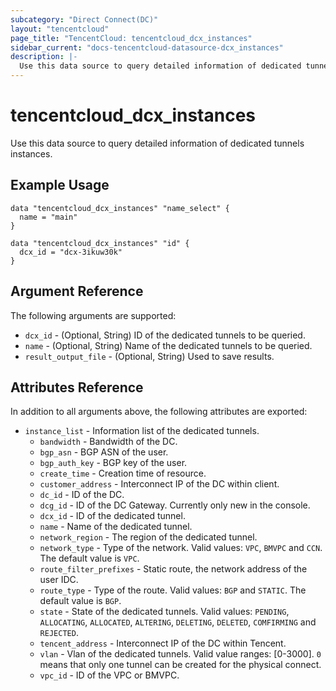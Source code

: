```yaml
---
subcategory: "Direct Connect(DC)"
layout: "tencentcloud"
page_title: "TencentCloud: tencentcloud_dcx_instances"
sidebar_current: "docs-tencentcloud-datasource-dcx_instances"
description: |-
  Use this data source to query detailed information of dedicated tunnels instances.
---
```


# tencentcloud_dcx_instances

Use this data source to query detailed information of dedicated tunnels instances.

## Example Usage

```hcl
data "tencentcloud_dcx_instances" "name_select" {
  name = "main"
}

data "tencentcloud_dcx_instances" "id" {
  dcx_id = "dcx-3ikuw30k"
}
```

## Argument Reference

The following arguments are supported:

* `dcx_id` - (Optional, String) ID of the dedicated tunnels to be queried.
* `name` - (Optional, String) Name of the dedicated tunnels to be queried.
* `result_output_file` - (Optional, String) Used to save results.

## Attributes Reference

In addition to all arguments above, the following attributes are exported:

* `instance_list` - Information list of the dedicated tunnels.
  * `bandwidth` - Bandwidth of the DC.
  * `bgp_asn` - BGP ASN of the user.
  * `bgp_auth_key` - BGP key of the user.
  * `create_time` - Creation time of resource.
  * `customer_address` - Interconnect IP of the DC within client.
  * `dc_id` - ID of the DC.
  * `dcg_id` - ID of the DC Gateway. Currently only new in the console.
  * `dcx_id` - ID of the dedicated tunnel.
  * `name` - Name of the dedicated tunnel.
  * `network_region` - The region of the dedicated tunnel.
  * `network_type` - Type of the network. Valid values: `VPC`, `BMVPC` and `CCN`. The default value is `VPC`.
  * `route_filter_prefixes` - Static route, the network address of the user IDC.
  * `route_type` - Type of the route. Valid values: `BGP` and `STATIC`. The default value is `BGP`.
  * `state` - State of the dedicated tunnels. Valid values: `PENDING`, `ALLOCATING`, `ALLOCATED`, `ALTERING`, `DELETING`, `DELETED`, `COMFIRMING` and `REJECTED`.
  * `tencent_address` - Interconnect IP of the DC within Tencent.
  * `vlan` - Vlan of the dedicated tunnels.  Valid value ranges: [0-3000]. `0` means that only one tunnel can be created for the physical connect.
  * `vpc_id` - ID of the VPC or BMVPC.



